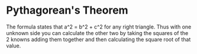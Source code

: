 # Pythagorean's Theorem
The formula states that a^2 = b^2 + c^2 for any right triangle. Thus with one unknown side you can calculate the other two by taking the squares of the 2 knowns adding them together and then calculating the square root of that value.

